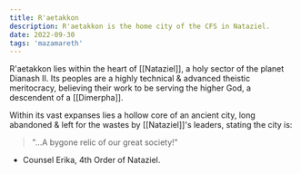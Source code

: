 ```yaml
---
title: R'aetakkon
description: R'aetakkon is the home city of the CFS in Nataziel.
date: 2022-09-30
tags: 'mazamareth'
---
```


R'aetakkon lies within the heart of [[Nataziel]], a holy sector of the planet Dianash II.
Its peoples are a highly technical & advanced theistic meritocracy, believing their work to be serving the higher God, a descendent of a [[Dimerpha]].

Within its vast expanses lies a hollow core of an ancient city, long abandoned & left for the wastes by [[Nataziel]]'s leaders, stating the city is:

> "...A bygone relic of our great society!"
- Counsel Erika, 4th Order of Nataziel.
